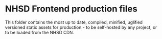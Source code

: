 # NHSD Frontend production files

This folder contains the most up to date, compiled, minified, uglified versioned static assets for production - to be self-hosted by any project, or to be loaded from the NHSD CDN.
